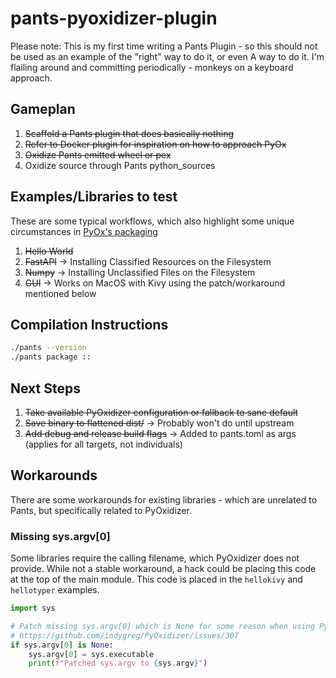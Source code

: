 # pants-pyoxidizer-plugin

Please note: This is my first time writing a Pants Plugin - so this should not be used as an example of the "right" way to do it, or even A way to do it. I'm flailing around and committing periodically - monkeys on a keyboard approach.

## Gameplan

1. ~~Scaffold a Pants plugin that does basically nothing~~
2. ~~Refer to Docker plugin for inspiration on how to approach PyOx~~
3. ~~Oxidize Pants emitted wheel or pex~~
4. Oxidize source through Pants python_sources

## Examples/Libraries to test

These are some typical workflows, which also highlight some unique circumstances in [PyOx's packaging](https://pyoxidizer.readthedocs.io/en/stable/pyoxidizer_packaging_additional_files.html)

1. ~~Hello World~~
2. ~~FastAPI~~ -> Installing Classified Resources on the Filesystem
3. ~~Numpy~~ -> Installing Unclassified Files on the Filesystem
4. ~~GUI~~ -> Works on MacOS with Kivy using the patch/workaround mentioned below

## Compilation Instructions

```bash
./pants --version
./pants package ::
```

## Next Steps

1. ~~Take available PyOxidizer configuration or fallback to sane default~~
2. ~~Save binary to flattened dist/~~ -> Probably won't do until upstream
3. ~~Add debug and release build flags~~ -> Added to pants.toml as args (applies for all targets, not individuals)

## Workarounds

There are some workarounds for existing libraries - which are unrelated to Pants, but specifically related to PyOxidizer.

### Missing sys.argv[0]

Some libraries require the calling filename, which PyOxidizer does not provide. While not a stable workaround, a hack could be placing this code at the top of the main module. This code is placed in the `hellokivy` and `hellotyper` examples.

```python
import sys

# Patch missing sys.argv[0] which is None for some reason when using PyOxidizer
# https://github.com/indygreg/PyOxidizer/issues/307
if sys.argv[0] is None:
    sys.argv[0] = sys.executable
    print(f"Patched sys.argv to {sys.argv}")
```
